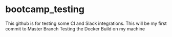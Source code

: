 # bootcamp_testing
This github is for testing some CI and Slack integrations.
This will be my first commit to Master Branch
Testing the Docker Build on my machine
